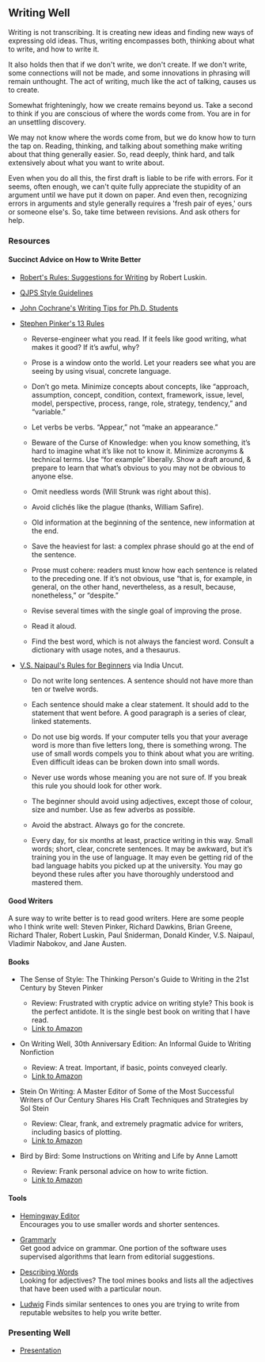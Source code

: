 ## Writing Well

Writing is not transcribing. It is creating new ideas and finding new ways of expressing old ideas. Thus, writing encompasses both, thinking about what to write, and how to write it.

It also holds then that if we don't write, we don't create. If we don't write, some connections will not be made, and some innovations in phrasing will remain unthought. The act of writing, much like the act of talking, causes us to create.

Somewhat frighteningly, how we create remains beyond us. Take a second to think if you are conscious of where the words come from. You are in for an unsettling discovery.

We may not know where the words come from, but we do know how to turn the tap on. Reading, thinking, and talking about something make writing about that thing generally easier. So, read deeply, think hard, and talk extensively about what you want to write about.

Even when you do all this, the first draft is liable to be rife with errors. For it seems, often enough, we can't quite fully appreciate the stupidity of an argument until we have put it down on paper. And even then, recognizing errors in arguments and style generally requires a 'fresh pair of eyes,' ours or someone else's. So, take time between revisions. And ask others for help.

### Resources

#### Succinct Advice on How to Write Better

* [Robert's Rules: Suggestions for Writing](lit/Roberts-Rules-January-2013.pdf) by Robert Luskin.</li>

* [QJPS Style Guidelines](lit/QJPS-Style-Guidelines.pdf)</a></li>

* [John Cochrane's Writing Tips for Ph.D. Students](lit/phd_paper_writing.pdf)

* [Stephen Pinker's 13 Rules](https://twitter.com/sapinker/status/1084490338629242880)
    
    * Reverse-engineer what you read. If it feels like good writing, what makes it good? If it’s awful, why?
    
    * Prose is a window onto the world. Let your readers see what you are seeing by using visual, concrete language.
    
    * Don’t go meta. Minimize concepts about concepts, like “approach, assumption, concept, condition, context, framework, issue, level, model, perspective, process, range, role, strategy, tendency,” and “variable.”
    
    * Let verbs be verbs. “Appear,” not “make an appearance.”
    
    * Beware of the Curse of Knowledge: when you know something, it’s hard to imagine what it’s like not to know it. Minimize acronyms & technical terms. Use “for example” liberally. Show a draft around, & prepare to learn that what’s obvious to you may not be obvious to anyone else.
    
    * Omit needless words (Will Strunk was right about this).
    
    * Avoid clichés like the plague (thanks, William Safire).
    
    * Old information at the beginning of the sentence, new information at the end.
    
    * Save the heaviest for last: a complex phrase should go at the end of the sentence.
    
    * Prose must cohere: readers must know how each sentence is related to the preceding one. If it’s not obvious, use “that is, for example, in general, on the other hand, nevertheless, as a result, because, nonetheless,” or “despite.”
    
    * Revise several times with the single goal of improving the prose.
    
    * Read it aloud.
    
    * Find the best word, which is not always the fanciest word. Consult a dictionary with usage notes, and a thesaurus.

* [V.S. Naipaul's Rules for Beginners](http://www.indiauncut.com/iublog/article/vs-naipauls-advice-to-writers-rules-for-beginners/) via India Uncut.

    * Do not write long sentences. A sentence should not have more than ten or twelve words.
    
    * Each sentence should make a clear statement. It should add to the statement that went before. A good paragraph is a series of clear, linked statements.
 
    *  Do not use big words. If your computer tells you that your average word is more than five letters long, there is something wrong. The use of small words compels you to think about what you are writing. Even difficult ideas can be broken down into small words.
      
    *  Never use words whose meaning you are not sure of. If you break this rule you should look for other work.
      
    *  The beginner should avoid using adjectives, except those of colour, size and number. Use as few adverbs as possible.
      
    *  Avoid the abstract. Always go for the concrete.
    
    *  Every day, for six months at least, practice writing in this way. Small words; short, clear, concrete sentences. It may be awkward, but it’s training you in the use of language. It may even be getting rid of the bad language habits you picked up at the university. You may go beyond these rules after you have thoroughly understood and mastered them.</li>

#### Good Writers

A sure way to write better is to read good writers. Here are some people who I think write well: Steven Pinker, Richard Dawkins, Brian Greene, Richard Thaler, Robert Luskin, Paul Sniderman, Donald Kinder, V.S. Naipaul, Vladimir Nabokov, and Jane Austen.

#### Books

* The Sense of Style: The Thinking Person's Guide to Writing in the 21st Century by Steven Pinker  
  - Review: Frustrated with cryptic advice on writing style? This book is the perfect antidote. It is the single best book on writing that I have read.
  - [Link to Amazon](https://smile.amazon.com/Sense-Style-Thinking-Persons-Writing/dp/0143127799/)

* On Writing Well, 30th Anniversary Edition: An Informal Guide to Writing Nonfiction
  - Review: A treat. Important, if basic, points conveyed clearly.
  - [Link to Amazon](https://smile.amazon.com/Writing-Well-30th-Anniversary-Nonfiction-ebook/dp/B0090RVGW0/)
 
* Stein On Writing: A Master Editor of Some of the Most Successful Writers of Our Century Shares His Craft Techniques and Strategies by Sol Stein  
  - Review: Clear, frank, and extremely pragmatic advice for writers, including basics of plotting. 
  - [Link to Amazon](https://smile.amazon.com/Stein-Writing-Successful-Techniques-Strategies/dp/0312254210/)

* Bird by Bird: Some Instructions on Writing and Life by Anne Lamott  
  - Review: Frank personal advice on how to write fiction. 
  - [Link to Amazon](https://smile.amazon.com/Bird-Some-Instructions-Writing-Life/dp/0385480016/)

#### Tools

* [Hemingway Editor](http://www.hemingwayapp.com)  
  Encourages you to use smaller words and shorter sentences.

* [Grammarly](http://grammarly.com)  
   Get good advice on grammar. One portion of the software uses supervised algorithms that learn from editorial suggestions.

* [Describing Words](http://describingwords.io)  
  Looking for adjectives? The tool mines books and lists all the adjectives that have been used with a particular noun.

* [Ludwig](https://ludwig.guru/)
  Finds similar sentences to ones you are trying to write from reputable websites to help you write better.
 
### Presenting Well

* [Presentation](https://htmlpreview.github.io/?https://github.com/soodoku/on-writing/blob/master/present/present.html#/)
